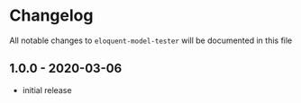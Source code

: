 # Changelog

All notable changes to `eloquent-model-tester` will be documented in this file

## 1.0.0 - 2020-03-06

- initial release
